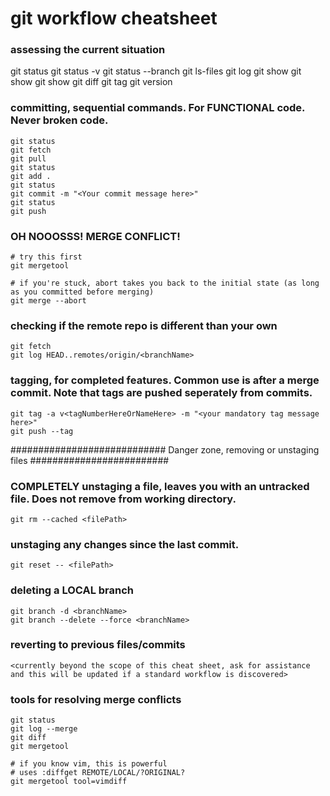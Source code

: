 # git workflow cheatsheet

### assessing the current situation
git status
git status -v
git status --branch
git ls-files
git log
git show
git show <tagName>
git show <first5or10digitsOfCommitHash>
git diff
git tag
git version

### committing, sequential commands. For FUNCTIONAL code. Never broken code.
``` console
git status
git fetch
git pull
git status
git add . 
git status
git commit -m "<Your commit message here>"
git status
git push
```

### OH NOOOSSS! MERGE CONFLICT!
``` console
# try this first
git mergetool

# if you're stuck, abort takes you back to the initial state (as long as you committed before merging)
git merge --abort
```

### checking if the remote repo is different than your own
``` console
git fetch
git log HEAD..remotes/origin/<branchName>
```

### tagging, for completed features. Common use is after a merge commit. Note that tags are pushed seperately from commits.
``` console 
git tag -a v<tagNumberHereOrNameHere> -m "<your mandatory tag message here>"
git push --tag
```

############################ Danger zone, removing or unstaging files #########################

### COMPLETELY unstaging a file, leaves you with an untracked file. Does not remove from working directory.
``` console
git rm --cached <filePath>
```

### unstaging any changes since the last commit.
``` console
git reset -- <filePath>
```

### deleting a LOCAL branch
``` console
git branch -d <branchName>
git branch --delete --force <branchName>
```

### reverting to previous files/commits
``` console
<currently beyond the scope of this cheat sheet, ask for assistance and this will be updated if a standard workflow is discovered>
```

### tools for resolving merge conflicts
``` console
git status
git log --merge
git diff
git mergetool

# if you know vim, this is powerful
# uses :diffget REMOTE/LOCAL/?ORIGINAL? 
git mergetool tool=vimdiff

```
